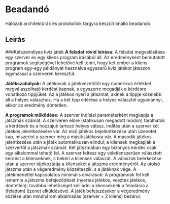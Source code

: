 # Beadandó
Hálózati architektúrák és protokollok tárgyra készült önálló beadandó.

## Leírás
###Kétszemélyes kvíz játék
**A feladat rövid leírása:** A feladat megvalósítása egy szerver és egy kliens program írásából áll. Az eredményként bemutatott programok segítségével lehetővé kell tenni, hogy két ember a kliens program egy-egy példányát használva egyszerű kvíz játékot játsszon egymással a szerveren keresztül.

**Játékszabályok:** A játékosok a játékvezetőtől egy numerikus értékkel megválaszolható kérdést kapnak, s egyszerre megadják a kérdésre vonatkozó tippjüket. Az a játékos nyeri a játszmát, akinek a tippje közelebb áll a helyes válaszhoz. Ha a két tipp eltérése a helyes választól ugyanannyi, akkor az eredmény döntetlen.

**A programok működése:** A szerver indítási paraméterként megkapja a játszmák számát. A szerveren előre (statikusan megadott módon) tárolhatók a kérdések és a hozzájuk tartozó helyes válasz. Indítás után a szerver két játékos jelentkezésére vár. Az első játékos bejelentkezése után üzenetet kap, miszerint a szerver még a másik játékosra vár. A második játékos jelentkezése után a játék automatikusan elindul; a kliensek megkapják a szervertől a játszmák számát. Két játszmában egy bizonyos kérdés csak egy alkalommal tehető fel. A szerver feltesz egy véletlenszerűen választott kérdést a klienseknek, s bekéri a kliensek válaszát. A válaszok beérkezése után a szerver tájékoztatja a klienseket a játszma eredményéről. Az utolsó játszma után a végeredmény közzéteszik, s a játéknak vége.
A játékmenettel kapcsolatos minimális elvárások: A programnak fel kell ismernie a játszma befejeződését (nyertes játékos, vesztes játékos, döntetlen); továbbá lehetőséget kell adni a klienseknek a feladásra a (feladom) üzenet elküldésével. A játék befejezésekor a végeredmény közlése után mindhárom alkalmazás (szerver + 2 kliens) bezárul.
